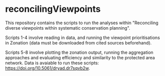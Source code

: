 # reconcilingViewpoints

This repository contains the scripts to run the analyses within "Reconciling diverse viewpoints within systematic conservation planning".

Scripts 1-4 involve reading in data, and running the viewpoint prioritisations in Zonation (data must be downloaded from cited sources beforehand).

Scripts 5-8 involve plotting the zonation output, running the aggregation approaches and evaluating efficiency and similarity to the protected area network. Data is avaiable to run these scripts: https://doi.org/10.5061/dryad.dr7sqvb2w.
